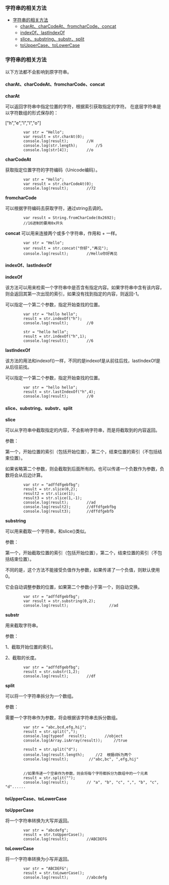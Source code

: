 ### 字符串的相关方法

- [字符串的相关方法](#字符串的相关方法)
	- [charAt、charCodeAt、fromcharCode、concat](#charat、charcodeat、fromcharcode、concat)
	- [indexOf、lastIndexOf](#indexof、lastindexof)
	- [ slice、substring、substr、split](#slice、substring、substr、split)
	- [toUpperCase、toLowerCase](#touppercase、tolowercase)

### 字符串的相关方法
以下方法都不会影响到原字符串。
#### charAt、charCodeAt、fromcharCode、concat
**charAt**

可以返回字符串中指定位置的字符，根据索引获取指定的字符。
在底层字符串是以字符数组的形式保存的：

["h","e","l","l","o"]
```
        var str = "Hello";
        var result = str.charAt(0);
	    console.log(result);        //H
        console.log(str.length);        //5
        console.log(str[4]);        //o
```
**charCodeAt**

获取指定位置字符的字符编码（Unicode编码）。
```
		var str = "Hello";
        var result = str.charCodeAt(0);
        console.log(result);        //72
```
**fromcharCode**

可以根据字符编码去获取字符，通过string去调的。
```
 		var result = String.fromCharCode(0x2692);       
 		//16进制的要用0x开头
```
**concat**
可以用来连接两个或多个字符串，作用和 + 一样。
```
   	 	var str = "Hello";
  	 	var result = str.concat("你好","再见");
   		console.log(result);        //Hello你好再见
```
#### indexOf、lastIndexOf

**indexOf**

该方法可以用来检索一个字符串中是否含有指定内容。如果字符串中含有该内容，则会返回其第一次出现的索引，如果没有找到指定的内容，则返回-1。

可以指定一个第二个参数，指定开始查找的位置。
```
        var str = "hello hello";
        result = str.indexOf("h");
        console.log(result);        //0
 
        str = "hello hello";
        result = str.indexOf("h",1);
        console.log(result);        //6
```
**lastIndexOf**

该方法的用法和indexof()一样，不同的是indexof是从前往后找，lastIndexOf是从后往前找。

可以指定一个第二个参数，指定开始查找的位置。
```
        var str = "hello hello";
        result = str.lastIndexOf("h",4);
        console.log(result);        //0
```

#### slice、substring、substr、split

**slice**

可以从字符串中截取指定的内容，不会影响字符串，而是将截取到的内容返回。

参数：

第一个，开始位置的索引（包括开始位置），第二个，结束位置的索引（不包括结束位置）。

如果省略第二个参数，则会截取到后面所有的。也可以传递一个负数作为参数，负数将会从后边计算。
```
        var str = "adffdfgebfbg";
        result = str.slice(0,2);
        result2 = str.slice(1);
        result3 = str.slice(1,-1);
        console.log(result);        //ad
        console.log(result2);       //dffdfgebfbg
        console.log(result3);       //dffdfgebfb
```
**substring**

可以用来截取一个字符串，和slice()类似。

参数：

第一个，开始截取位置的索引（包括开始位置），第二个，结束位置的索引（不包括结束位置）。

不同的是，这个方法不能接受负值作为参数，如果传递了一个负值，则默认使用0。

它会自动调整参数的位置，如果第二个参数小于第一个，则自动交换。
```
		var str = "adffdfgebfbg";
        var result = str.substring(0,2);
        console.log(result);                  //ad
```
**substr**

用来截取字符串。

参数：

1、截取开始位置的索引。

2、截取的长度。
```
        var str = "adffdfgebfbg";
        result = str.substr(1,2);
        console.log(result);        //df
```
**split**

可以将一个字符串拆分为一个数组。

参数：

需要一个字符串作为参数，将会根据该字符串去拆分数组。
```
        var str = "abc,bcd,efg,hij";
        result = str.split(",");
        console.log(typeof  result);        //object
        console.log(Array.isArray(result));     //true

        result = str.split("d");
        console.log(result.length);     //2  根据d拆为两个
        console.log(result);         //"abc,bc", ",efg,hij"


        //如果传递一个空串作为参数，则会将每个字符都拆分为数组中的一个元素
        result = str.split("");
        console.log(result);        // "a", "b", "c", ",", "b", "c", "d"......
```
#### toUpperCase、toLowerCase

**toUpperCase**

将一个字符串转换为大写并返回。
```
        var str = "abcdefg";
        result = str.toUpperCase();
        console.log(result);        //ABCDEFG
```
**toLowerCase**

将一个字符串转换为小写并返回。
```
        var str = "ABCDEFG";
        result = str.toLowerCase();
        console.log(result);        //abcdefg
```


